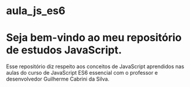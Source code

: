 # aula_js_es6

# Seja bem-vindo ao meu repositório de estudos JavaScript.

Esse repositório diz respeito aos conceitos de JavaScript aprendidos nas aulas do curso de JavaScript ES6 essencial com o professor e desenvolvedor Guilherme Cabrini da Silva.
